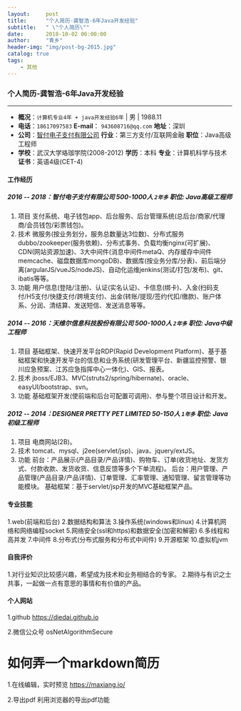 ```yaml
---
layout:     post
title:      "个人简历-龚智浩-6年Java开发经验"
subtitle:   " \"个人简历\""
date:       2018-10-02 06:00:00
author:     "青乡"
header-img: "img/post-bg-2015.jpg"
catalog: true
tags:
    - 其他
---
```



### 个人简历-龚智浩-6年Java开发经验
---
-  **概况**：`计算机专业4年 + java开发经验6年` | 男 | 1988.11
-  **电话**：`18617097583`  **E-mail**： `943608716@qq.com` **地址**：深圳
- **公司**：[智付电子支付有限公司](http://www.dinpay.com)     **行业**：第三方支付/互联网金融 **职位**：Java高级工程师
- **学校**：武汉大学珞珈学院(2008-2012)  **学历**：本科 **专业**：计算机科学与技术 **证书**：英语4级(CET-4)

#### 工作经历
##### 2016 -- 2018：智付电子支付有限公司 500-1000人 `2年多` 职位: Java高级工程师
1. 项目
支付系统、电子钱包app、后台服务、后台管理系统(总后台/商家/代理商/会员钱包/彩票钱包)。
2. 技术
微服务(按业务划分，服务总数量达3位数)、分布式服务dubbo/zookeeper(服务依赖)、分布式事务、负载均衡nginx(可扩展)、CDN(网站资源加速)、3大中间件(消息中间件metaQ、内存缓存中间件memcache、磁盘数据库mongoDB)、数据库(按业务分库/分表)、前后端分离(argularJS/vueJS/nodeJS)、自动化运维jenkins(测试/打包/发布)、git、ibatis等等。
3. 功能
用户信息(登陆/注册)、认证(实名认证)、卡信息(绑卡)、入金(扫码支付/H5支付/快捷支付/跨境支付)、出金(转账/提现/签约代扣/缴款)、账户体系、分润、清结算、发送短信、发送消息等等。

##### 2014 -- 2016：天维尔信息科技股份有限公司 500-1000人 `2年多` 职位: Java中级工程师
1. 项目
 基础框架、快速开发平台RDP(Rapid Development Platform)、基于基础框架和快速开发平台的信息和业务系统(研发管理平台、新疆监控预警、银川应急预案、江苏应急指挥中心一体化)、GIS、报表。
2. 技术
jboss/EJB3、MVC(struts2/spring/hibernate)、oracle、easyUI/bootstrap、svn。
3. 功能
基础框架开发(使前端和后台可配置可调用)、参与整个项目设计和开发。

##### 2012 -- 2014：DESIGNER PRETTY PET LIMITED 50-150人 `1年多` 职位: Java初级工程师
1. 项目
电商网站(2B)。
2. 技术
tomcat、mysql、j2ee(servlet/jsp)、java、jquery/extJS。
3. 功能
 前台：产品展示(产品目录/产品详情)、购物车、订单(收货地址、发货方式、付款收款、发货收货、信息反馈等多个下单流程)。
 后台：用户管理、产品管理(产品目录/产品详情)、订单管理、汇率管理、通知管理、留言管理等功能模块。
 基础框架：基于servlet/jsp开发的MVC基础框架产品。

#### 专业技能
1.web(前端和后台)
2.数据结构和算法
3.操作系统(windows和linux)
4.计算机网络和网络编程socket
5.网络安全(ssl和https)和数据安全(加密和解密)
6.多线程和高并发
7.中间件
8.分布式(分布式服务和分布式中间件)
9.开源框架
10.虚拟机jvm

#### 自我评价
1.对行业知识比较感兴趣，希望成为技术和业务相结合的专家。
2.期待与有识之士共事，一起做一点有意思的事情和有价值的产品。

#### 个人网站
1.github
https://diedai.github.io

2.微信公众号
osNetAlgorithmSecure


# 如何弄一个markdown简历
1.在线编辑，实时预览
https://maxiang.io/

2.导出pdf
利用浏览器的导出pdf功能
